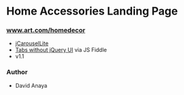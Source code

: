 # Home Accessories Landing Page #

### www.art.com/homedecor ###

* [jCarouselLite](http://plugins.learningjquery.com/jcarousellite/)
* [Tabs without jQuery UI](http://jsfiddle.net/syahrasi/Us8uc/) via JS Fiddle
* v1.1

### Author ###

* David Anaya
